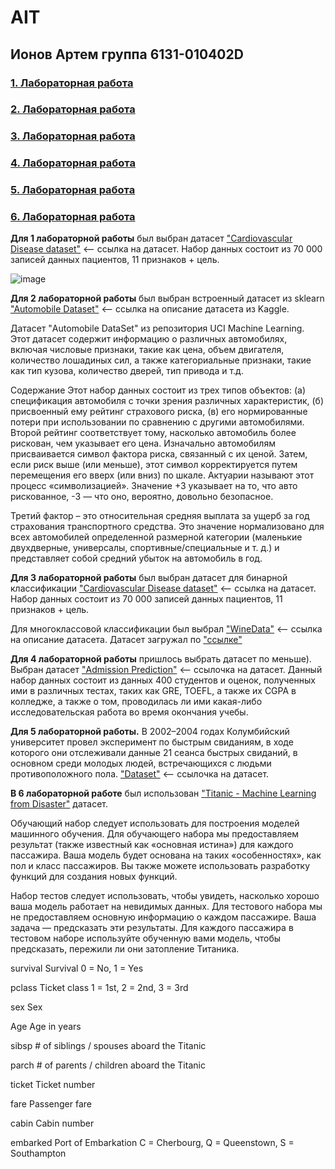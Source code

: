 # AIT

## Ионов Артем группа 6131-010402D

### [1. Лабораторная работа](https://github.com/sat4h/AIT/blob/98c145a148a73b1423144aebe9f0936d091fc45a/LR1Ionov/6131_IonovA_lab_1_pandas.ipynb)

### [2. Лабораторная работа](https://github.com/sat4h/AIT/blob/4f4aeca0fa89fed0577e9cac5e2a2d16998740e1/LR2Ionov/6131_IonovA_lab_2_plots.ipynb)

### [3. Лабораторная работа](https://github.com/sat4h/AIT/blob/98c145a148a73b1423144aebe9f0936d091fc45a/LR3Ionov/6131_IonovA_lab_3_kNN.ipynb)

### [4. Лабораторная работа](https://github.com/sat4h/AIT/blob/98c145a148a73b1423144aebe9f0936d091fc45a/LR4Ionov/6131_IonovA_lab_4_tree.ipynb)

### [5. Лабораторная работа](https://github.com/sat4h/AIT/blob/b1f009827cd006c930dfc552185983b4985b56bb/LR5Ionov/6131_IonovA_lab_5_regression.ipynb)

### [6. Лабораторная работа](https://github.com/sat4h/AIT/blob/f96c9a4ad9b154ccf5b2d8257ce0ad264d83e682/LR6Ionov/6131_Ionov_lab_6_boosting.ipynb)

**Для 1 лабораторной работы** был выбран датасет ["Cardiovascular Disease dataset"](https://www.kaggle.com/datasets/sulianova/cardiovascular-disease-dataset) <-- ссылка на датасет. Набор данных состоит из 70 000 записей данных пациентов, 11 признаков + цель.

![image](https://github.com/sat4h/AIT/assets/146749026/27122a0a-9316-412c-919a-70a7ffcc3582)

**Для 2 лабораторной работы** был выбран встроенный датасет из sklearn ["Automobile Dataset"](https://www.kaggle.com/datasets/toramky/automobile-dataset) <-- ссылка на описание датасета из Kaggle. 

Датасет "Automobile DataSet" из репозитория UCI Machine Learning. Этот датасет содержит информацию о различных автомобилях, включая числовые признаки, такие как цена, объем двигателя, количество лошадиных сил, а также категориальные признаки, такие как тип кузова, количество дверей, тип привода и т.д.

Содержание
Этот набор данных состоит из трех типов объектов: (а) спецификация автомобиля с точки зрения различных характеристик, (б) присвоенный ему рейтинг страхового риска, (в) его нормированные потери при использовании по сравнению с другими автомобилями. Второй рейтинг соответствует тому, насколько автомобиль более рискован, чем указывает его цена. Изначально автомобилям присваивается символ фактора риска, связанный с их ценой. Затем, если риск выше (или меньше), этот символ корректируется путем перемещения его вверх (или вниз) по шкале. Актуарии называют этот процесс «символизацией». Значение +3 указывает на то, что авто рискованное, -3 — что оно, вероятно, довольно безопасное.

Третий фактор – это относительная средняя выплата за ущерб за год страхования транспортного средства. Это значение нормализовано для всех автомобилей определенной размерной категории (маленькие двухдверные, универсалы, спортивные/специальные и т. д.) и представляет собой средний убыток на автомобиль в год.
        
**Для 3 лабораторной работы** был выбран датасет для бинарной классификации ["Cardiovascular Disease dataset"](https://www.kaggle.com/datasets/sulianova/cardiovascular-disease-dataset) <-- ссылка на датасет. Набор данных состоит из 70 000 записей данных пациентов, 11 признаков + цель.

Для многоклассовой классификации был выбрал ["WineData"](https://archive.ics.uci.edu/dataset/109/wine) <-- ссылка на описание датасета. Датасет загружал по ["ссылке"](https://archive.ics.uci.edu/ml/machine-learning-databases/wine/wine.data) 

**Для 4 лабораторной работы** пришлось выбрать датасет по меньше). Выбран датасет ["Admission Prediction"](https://www.kaggle.com/datasets/mananmehta02/admission-prediction) <-- ссылочка на датасет. Данный набор данных состоит из данных 400 студентов и оценок, полученных ими в различных тестах, таких как GRE, TOEFL, а также их CGPA в колледже, а также о том, проводилась ли ими какая-либо исследовательская работа во время окончания учебы. 

**Для 5 лабораторной работы.** В 2002–2004 годах Колумбийский университет провел эксперимент по быстрым свиданиям, в ходе которого они отслеживали данные 21 сеанса быстрых свиданий, в основном среди молодых людей, встречающихся с людьми противоположного пола. ["Dataset"](https://www.kaggle.com/datasets/mexwell/speed-dating/data) <-- ссылочка на датасет.

**В 6 лабораторной работе** был использован ["Titanic - Machine Learning from Disaster"]([https://www.kaggle.com/datasets/shubh0799/churn-modelling/data](https://www.kaggle.com/c/titanic/data?select=gender_submission.csv)) датасет.

Обучающий набор следует использовать для построения моделей машинного обучения. Для обучающего набора мы предоставляем результат (также известный как «основная истина») для каждого пассажира. Ваша модель будет основана на таких «особенностях», как пол и класс пассажиров. Вы также можете использовать разработку функций для создания новых функций.

Набор тестов следует использовать, чтобы увидеть, насколько хорошо ваша модель работает на невидимых данных. Для тестового набора мы не предоставляем основную информацию о каждом пассажире. Ваша задача — предсказать эти результаты. Для каждого пассажира в тестовом наборе используйте обученную вами модель, чтобы предсказать, пережили ли они затопление Титаника.

survival	Survival	0 = No, 1 = Yes

pclass	Ticket class	1 = 1st, 2 = 2nd, 3 = 3rd

sex	Sex	

Age	Age in years	

sibsp	# of siblings / spouses aboard the Titanic	

parch	# of parents / children aboard the Titanic	

ticket	Ticket number	

fare	Passenger fare	

cabin	Cabin number	

embarked	Port of Embarkation	C = Cherbourg, Q = Queenstown, S = Southampton

